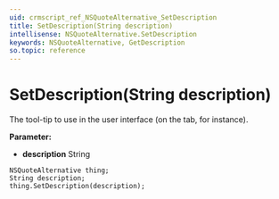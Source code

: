 ```yaml
---
uid: crmscript_ref_NSQuoteAlternative_SetDescription
title: SetDescription(String description)
intellisense: NSQuoteAlternative.SetDescription
keywords: NSQuoteAlternative, GetDescription
so.topic: reference
---
```


# SetDescription(String description)

The tool-tip to use in the user interface (on the tab, for instance).

**Parameter:** 
 - **description** String

```crmscript
NSQuoteAlternative thing;
String description;
thing.SetDescription(description);
```

